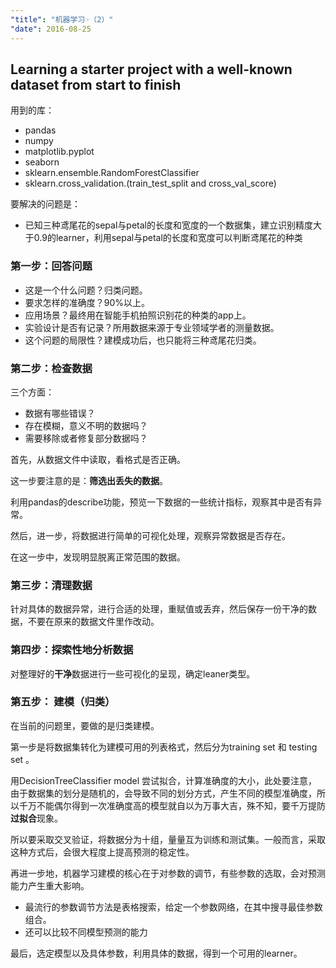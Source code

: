 ```yaml
---
"title": "机器学习☞（2）"
"date": 2016-08-25
---
```


## Learning a starter project with a well-known dataset from start to finish

用到的库：

- pandas
- numpy
- matplotlib.pyplot
- seaborn
- sklearn.ensemble.RandomForestClassifier
- sklearn.cross_validation.(train_test_split and cross_val_score)

要解决的问题是：

- 已知三种鸢尾花的sepal与petal的长度和宽度的一个数据集，建立识别精度大于0.9的learner，利用sepal与petal的长度和宽度可以判断鸢尾花的种类

### 第一步：回答问题

- 这是一个什么问题？归类问题。
- 要求怎样的准确度？90%以上。
- 应用场景？最终用在智能手机拍照识别花的种类的app上。
- 实验设计是否有记录？所用数据来源于专业领域学者的测量数据。
- 这个问题的局限性？建模成功后，也只能将三种鸢尾花归类。

### 第二步：检查数据

三个方面：

- 数据有哪些错误？
- 存在模糊，意义不明的数据吗？
- 需要移除或者修复部分数据吗？

首先，从数据文件中读取，看格式是否正确。

这一步要注意的是：**筛选出丢失的数据**。

利用pandas的describe功能，预览一下数据的一些统计指标，观察其中是否有异常。

然后，进一步，将数据进行简单的可视化处理，观察异常数据是否存在。

在这一步中，发现明显脱离正常范围的数据。

### 第三步：清理数据

针对具体的数据异常，进行合适的处理，重赋值或丢弃，然后保存一份干净的数据，不要在原来的数据文件里作改动。

### 第四步：探索性地分析数据

对整理好的**干净**数据进行一些可视化的呈现，确定leaner类型。

### 第五步： 建模（归类）

在当前的问题里，要做的是归类建模。

第一步是将数据集转化为建模可用的列表格式，然后分为training set 和 testing set 。

用DecisionTreeClassifier model 尝试拟合，计算准确度的大小，此处要注意，由于数据集的划分是随机的，会导致不同的划分方式，产生不同的模型准确度，所以千万不能偶尔得到一次准确度高的模型就自以为万事大吉，殊不知，要千万提防**过拟合**现象。

所以要采取交叉验证，将数据分为十组，量量互为训练和测试集。一般而言，采取这种方式后，会很大程度上提高预测的稳定性。

再进一步地，机器学习建模的核心在于对参数的调节，有些参数的选取，会对预测能力产生重大影响。

- 最流行的参数调节方法是表格搜索，给定一个参数网络，在其中搜寻最佳参数组合。
- 还可以比较不同模型预测的能力

最后，选定模型以及具体参数，利用具体的数据，得到一个可用的learner。
